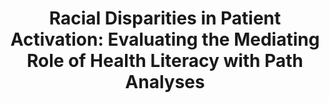---
name: "Racial Disparities In Patient Activation Evaluating"
title: "Racial Disparities in Patient Activation: Evaluating the Mediating Role of Health Literacy with Path Analyses"
project: null
event: "Patient Education and Counseling"
authors:
- name: "Gwynn, K."
- name: "Winter, M."
- name: "Cabral, H."
- name: "Wolf, M."
- name: "Hanchate, A."
- name: "Henault, L."
- name: "Waite, K."
- name: "Bickmore, T."
- name: "Paasche-Orlow, M."
year: 2016
resources: null
external_url: null
draft: false
---